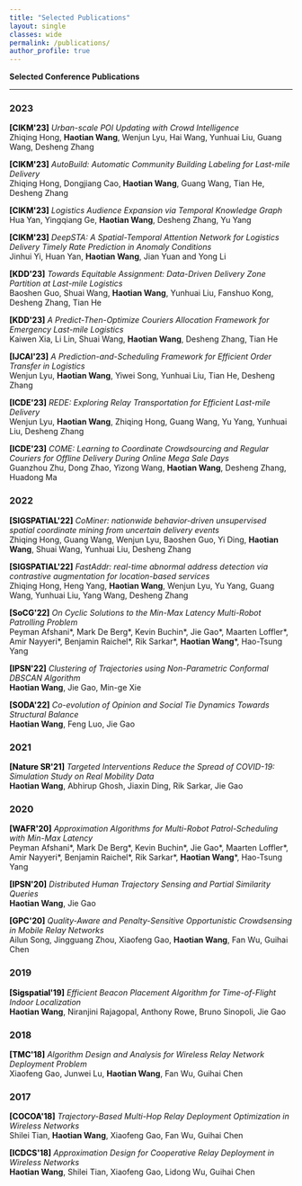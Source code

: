 ```yaml
---
title: "Selected Publications"
layout: single
classes: wide
permalink: /publications/
author_profile: true
---
```


**Selected Conference Publications**

---

### 2023 

<span style="color:black;font-weight:bold">[CIKM'23]</span> *Urban-scale POI Updating with Crowd Intelligence* <br>
Zhiqing Hong, **Haotian Wang**, Wenjun Lyu, Hai Wang, Yunhuai Liu, Guang Wang, Desheng Zhang<br>

<span style="color:black;font-weight:bold">[CIKM'23]</span> *AutoBuild: Automatic Community Building Labeling for Last-mile Delivery* <br>
Zhiqing Hong, Dongjiang Cao, **Haotian Wang**, Guang Wang, Tian He, Desheng Zhang<br>


<span style="color:black;font-weight:bold">[CIKM'23]</span> *Logistics Audience Expansion via Temporal Knowledge Graph* <br>
Hua Yan, Yingqiang Ge, **Haotian Wang**, Desheng Zhang, Yu Yang<br>

<span style="color:black;font-weight:bold">[CIKM'23]</span> *DeepSTA: A Spatial-Temporal Attention Network for Logistics Delivery Timely Rate Prediction in Anomaly Conditions* <br>
Jinhui Yi, Huan Yan, **Haotian Wang**, Jian Yuan and Yong Li<br>

<span style="color:black;font-weight:bold">[KDD'23]</span> *Towards Equitable Assignment: Data-Driven Delivery Zone Partition at Last-mile Logistics* <br>
Baoshen Guo, Shuai Wang, **Haotian Wang**, Yunhuai Liu, Fanshuo Kong, Desheng Zhang, Tian He<br>

<span style="color:black;font-weight:bold">[KDD'23]</span> *A Predict-Then-Optimize Couriers Allocation Framework for Emergency Last-mile Logistics* <br>
Kaiwen Xia, Li Lin, Shuai Wang, **Haotian Wang**, Desheng Zhang, Tian He<br>

<span style="color:black;font-weight:bold">[IJCAI'23]</span> *A Prediction-and-Scheduling Framework for Efficient Order Transfer in Logistics* <br>
Wenjun Lyu, **Haotian Wang**, Yiwei Song, Yunhuai Liu, Tian He, Desheng Zhang<br>

<span style="color:black;font-weight:bold">[ICDE'23]</span> *REDE: Exploring Relay Transportation for Efficient Last-mile Delivery* <br>
Wenjun Lyu, **Haotian Wang**, Zhiqing Hong, Guang Wang, Yu Yang, Yunhuai Liu, Desheng Zhang<br>

<span style="color:black;font-weight:bold">[ICDE'23]</span> *COME: Learning to Coordinate Crowdsourcing and Regular Couriers for Offline Delivery During Online Mega Sale Days* <br>
Guanzhou Zhu, Dong Zhao, Yizong Wang, **Haotian Wang**, Desheng Zhang, Huadong Ma<br>

### 2022

<span style="color:black;font-weight:bold">[SIGSPATIAL'22]</span> *CoMiner: nationwide behavior-driven unsupervised spatial coordinate mining from uncertain delivery events* <br>
Zhiqing Hong, Guang Wang, Wenjun Lyu, Baoshen Guo, Yi Ding, **Haotian Wang**, Shuai Wang, Yunhuai Liu, Desheng Zhang<br>

<span style="color:black;font-weight:bold">[SIGSPATIAL'22]</span> *FastAddr: real-time abnormal address detection via contrastive augmentation for location-based services* <br>
Zhiqing Hong, Heng Yang, **Haotian Wang**, Wenjun Lyu, Yu Yang, Guang Wang, Yunhuai Liu, Yang Wang, Desheng Zhang<br>

<span style="color:black;font-weight:bold">[SoCG'22]</span> *On Cyclic Solutions to the Min-Max Latency Multi-Robot Patrolling Problem* <br>
Peyman Afshani*, Mark De Berg*, Kevin Buchin*, Jie Gao*, Maarten Loffler*, Amir Nayyeri*, Benjamin Raichel*, Rik Sarkar*, **Haotian Wang***, Hao-Tsung Yang<br>

<span style="color:black;font-weight:bold">[IPSN'22]</span> *Clustering of Trajectories using Non-Parametric Conformal DBSCAN Algorithm* <br>
**Haotian Wang**, Jie Gao, Min-ge Xie<br>

<span style="color:black;font-weight:bold">[SODA'22]</span> *Co-evolution of Opinion and Social Tie Dynamics Towards Structural Balance* <br>
**Haotian Wang**, Feng Luo, Jie Gao<br>

### 2021 

<span style="color:black;font-weight:bold">[Nature SR'21]</span> *Targeted Interventions Reduce the Spread of COVID-19: Simulation Study on Real Mobility Data* <br>
**Haotian Wang**, Abhirup Ghosh, Jiaxin Ding, Rik Sarkar, Jie Gao<br>

### 2020

<span style="color:black;font-weight:bold">[WAFR'20]</span> *Approximation Algorithms for Multi-Robot Patrol-Scheduling with Min-Max Latency* <br>
Peyman Afshani*, Mark De Berg*, Kevin Buchin*, Jie Gao*, Maarten Loffler*, Amir Nayyeri*, Benjamin Raichel*, Rik Sarkar*, **Haotian Wang***, Hao-Tsung Yang<br>

<span style="color:black;font-weight:bold">[IPSN'20]</span> *Distributed Human Trajectory Sensing and Partial Similarity Queries* <br>
**Haotian Wang**, Jie Gao<br>

<span style="color:black;font-weight:bold">[GPC'20]</span> *Quality-Aware and Penalty-Sensitive Opportunistic Crowdsensing in Mobile Relay Networks* <br>
Ailun Song, Jingguang Zhou, Xiaofeng Gao, **Haotian Wang**, Fan Wu, Guihai Chen<br>

### 2019

<span style="color:black;font-weight:bold">[Sigspatial'19]</span> *Efficient Beacon Placement Algorithm for Time-of-Flight Indoor Localization* <br>
**Haotian Wang**, Niranjini Rajagopal, Anthony Rowe, Bruno Sinopoli, Jie Gao<br>

### 2018

<span style="color:black;font-weight:bold">[TMC'18]</span> *Algorithm Design and Analysis for Wireless Relay Network Deployment Problem* <br>
Xiaofeng Gao, Junwei Lu, **Haotian Wang**, Fan Wu, Guihai Chen<br>

### 2017

<span style="color:black;font-weight:bold">[COCOA'18]</span> *Trajectory-Based Multi-Hop Relay Deployment Optimization in Wireless Networks* <br>
Shilei Tian, **Haotian Wang**, Xiaofeng Gao, Fan Wu, Guihai Chen<br>

<span style="color:black;font-weight:bold">[ICDCS'18]</span> *Approximation Design for Cooperative Relay Deployment in Wireless Networks* <br>
**Haotian Wang**, Shilei Tian, Xiaofeng Gao, Lidong Wu, Guihai Chen<br>



